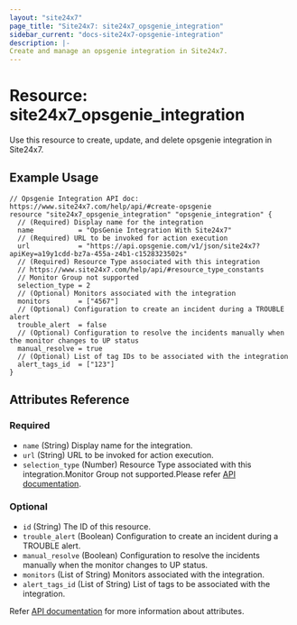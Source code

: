 ```yaml
---
layout: "site24x7"
page_title: "Site24x7: site24x7_opsgenie_integration"
sidebar_current: "docs-site24x7-opsgenie-integration"
description: |-
Create and manage an opsgenie integration in Site24x7.
---
```


# Resource: site24x7\_opsgenie\_integration

Use this resource to create, update, and delete opsgenie integration in Site24x7.

## Example Usage

```hcl
// Opsgenie Integration API doc: https://www.site24x7.com/help/api/#create-opsgenie
resource "site24x7_opsgenie_integration" "opsgenie_integration" {
  // (Required) Display name for the integration
  name           = "OpsGenie Integration With Site24x7"
  // (Required) URL to be invoked for action execution
  url            = "https://api.opsgenie.com/v1/json/site24x7?apiKey=a19y1cdd-bz7a-455a-z4b1-c1528323502s"
  // (Required) Resource Type associated with this integration
  // https://www.site24x7.com/help/api/#resource_type_constants
  // Monitor Group not supported
  selection_type = 2
  // (Optional) Monitors associated with the integration
  monitors       = ["4567"]
  // (Optional) Configuration to create an incident during a TROUBLE alert
  trouble_alert  = false
  // (Optional) Configuration to resolve the incidents manually when the monitor changes to UP status
  manual_resolve = true
  // (Optional) List of tag IDs to be associated with the integration
  alert_tags_id  = ["123"]
}
```

## Attributes Reference


### Required

* `name` (String) Display name for the integration.
* `url` (String) URL to be invoked for action execution.
* `selection_type` (Number) Resource Type associated with this integration.Monitor Group not supported.Please refer [API documentation](https://www.site24x7.com/help/api/#resource_type_constants).



### Optional

* `id` (String) The ID of this resource.
* `trouble_alert` (Boolean) Configuration to create an incident during a TROUBLE alert.
* `manual_resolve` (Boolean) Configuration to resolve the incidents manually when the monitor changes to UP status.
* `monitors` (List of String) Monitors associated with the integration.
* `alert_tags_id` (List of String) List of tags to be associated with the integration.

Refer [API documentation](https://www.site24x7.com/help/api/#create-opsgenie) for more information about attributes.